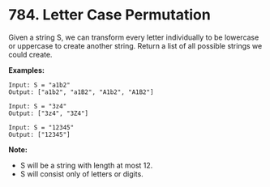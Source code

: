 # 784. Letter Case Permutation

Given a string S, we can transform every letter individually to be lowercase or uppercase to create another string.  Return a list of all possible strings we could create.

**Examples:**

    Input: S = "a1b2"
    Output: ["a1b2", "a1B2", "A1b2", "A1B2"]
    
    Input: S = "3z4"
    Output: ["3z4", "3Z4"]
    
    Input: S = "12345"
    Output: ["12345"]

**Note:**

- S will be a string with length at most 12.
- S will consist only of letters or digits.

